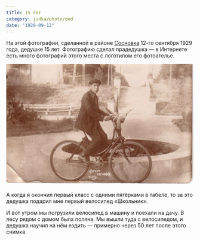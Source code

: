 ```yaml
---
title: 15 лет
category: judka/photo/ded
date: "1929-09-12"
---
```

На этой фотографии, сделанной в районе
[Сосновка](https://uk.wikipedia.org/wiki/Соснівка_(Черкаси))
12-го сентября 1929 года, дедушке 15 лет.
Фотографию сделал прадедушка — в Интернете есть много фотографий
этого места с логотипом его фотоателье.

![15 years old](/files/judka/photo/ded/12-09-1929.jpg)

А когда я окончил первый класс с одними пятёрками в табеле,
то за это дедушка подарил мне первый велосипед «Школьник».
<!-- Когда я сказал одному двоечнику, что мне подарили велосипед за пятёрки,
он ответил, что ему тоже подарили велосипед, но за тройки — в награду за то,
что он исправил все двойки на тройки.  Было немного обидно. -->

И вот утром мы погрузили велосипед в машину и поехали на дачу.
В лесу рядом с домом была поляна.  Мы вышли туда с велосипедом,
и дедушка научил на нём ездить — примерно через 50 лет после этого снимка.
